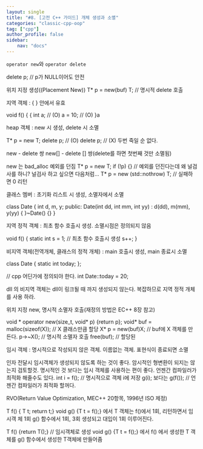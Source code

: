 ```yaml
---
layout: single
title: "#8. [고전 C++ 가이드] 개체 생성과 소멸"
categories: "classic-cpp-oop"
tag: ["cpp"]
author_profile: false
sidebar: 
    nav: "docs"
---
```





`operator new`와 `operator delete`

delete p; // p가 NULL이어도 안전

위치 지정 생성((Placement New))
T* p = new(buf) T; // 명시적 delete 호출

지역 객체 : { } 안에서 유효

void f() {
{
int a; // (O) a = 10; // (O) }a


heap 객체 : new 시 생성, delete 시 소멸

T* p = new T; delete p; // (O) delete p; // (X) 두번 죽일 순 없다.

new - delete 쌍
new[] - delete [] 쌍(delete를 하면 첫번째 것만 소멸됨)

new 는 bad_alloc 예외를 던짐
T* p = new T;
if (!p) {} // 예외를 던진다는데 왜 널검사를 하니? 널검사 하고 싶으면 다음처럼... T* p = new (std::nothrow) T; // 실패하면 0 리턴


클래스 멤버 : 초기화 리스트 시 생성, 소멸자에서 소멸



class Date {
int d, m, y; public: Date(int dd, int mm, int yy) : d(dd), m(mm), y(yy) {
}~Date() {}
}

지역 정적 객체 : 최초 함수 호출시 생성. 소멸시점은 정의되지 않음

void f() { static int s = 1; // 최초 함수 호출시 생성
s++; }

비지역 객체(전역개체, 클래스의 정적 개체) : main 호출시 생성, main 종료시 소멸

class Date { static int today; };

// cpp 어딘가에 정의되야 한다. int Date::today = 20; 

dll 의 비지역 객체는 dll이 링크될
때 까지 생성되지 않는다. 복잡하므로 지역 정적 개체를 사용
하라.

위치 지정 new, 명시적 소멸자 호출(재정의 방법은 EC++ 8장 참고)

void * operator new(size_t, void* p) {return p}; void* buf = malloc(sizeof(X)); // X 클래스만큼 할당
X* p = new(buf)X; // buf에 X 객체를 만든다. p->~X(); // 명시적 소멸자 호출
free(buf); // 할당된 

임시 객체 : 명시적으로 작성되지 않은 객체. 이름없는 객체. 표현식이 종료되면 소멸

인자 전달시 임시객체가 생성되지 않도록 하는 것이 좋다. 암시적인 형변환이 되지는 않는지 검토할것. 명시적인 것 보다는 임시 객체를 사용하는 편이 좋다. 언젠간 컴파일러가 최적화 해줄수도 있다.
int i = f(); // 명시적으로 객체 i에 저장
g(i); 보다는
g(f()); // 언젠간 컴파일러가 최적화 할꺼다.

RVO(Return Value Optimization, MEC++ 20항목, 1996년 ISO 제정)

T f() { T t; return t;} void g() {T t = f();} 에서 T 객체는 f()에서 1회, 리턴하면서 임시객
체 1회 g() 함수에서 1회, 3회 생성되고 대입이
1회 이루어진다.

T f() {return T();} // 임시객체로 생성
void g() {T t = f();} 에서 f() 에서 생성한 T 객체를 g() 함수에서
생성한 T객체에 만들어줌
